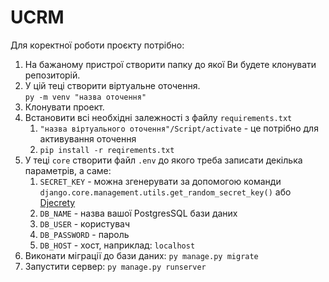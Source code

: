 # UCRM
Для коректної роботи проєкту потрібно: 
1. На бажаному пристрої створити папку до якої Ви будете 
клонувати репозиторій.
2. У цій теці створити віртуальне оточення.<br>
      `py -m venv "назва оточення"`
3. Клонувати проект.
4. Встановити всі необхідні залежності з файлу 
`requirements.txt`<br>
    1. `"назва віртуального оточення"/Script/activate` - це потрібно для активування оточення <br>
    2. `pip install -r reqirements.txt`
5. У теці `core` створити файл `.env` 
до якого треба записати декілька параметрів, а саме:
    1. `SECRET_KEY` - можна згенерувати за допомогою команди `django.core.management.utils.get_random_secret_key()` або [Djecrety](https://djecrety.ir/)  
    2. `DB_NAME` - назва вашої PostgresSQL бази даних
    3. `DB_USER` - користувач
    4. `DB_PASSWORD` - пароль
    5. `DB_HOST` - хост, наприклад: `localhost`
6. Виконати міграції до бази даних: `py manage.py migrate`
7. Запустити сервер: `py manage.py runserver`
